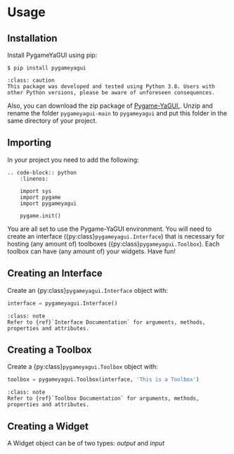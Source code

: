 # Usage

## Installation

Install PygameYaGUI using pip:

```console
$ pip install pygameyagui
```
```{admonition} About Python version
:class: caution
This package was developed and tested using Python 3.8. Users with other Python versions, please be aware of unforeseen consequences.
```

Also, you can download the zip package of [Pygame-YaGUI.](https://github.com/alxndremaciel/pygameyagui/archive/refs/heads/main.zip). Unzip and rename the folder `pygameyagui-main` to `pygameyagui` and put this folder in the same directory of your project. 

## Importing

In your project you need to add the following:

```{eval-rst}
.. code-block:: python
    :linenos:

    import sys
    import pygame
    import pygameyagui

    pygame.init()
```

You are all set to use the Pygame-YaGUI environment. You will need to create an interface ({py:class}`pygameyagui.Interface`) that is necessary for hosting (any amount of) toolboxes ({py:class}`pygameyagui.Toolbox`). Each toolbox can have (any amount of) your widgets. Have fun!

## Creating an Interface

Create an {py:class}`pygameyagui.Interface` object with:
```python
interface = pygameyagui.Interface()
```

```{admonition} Documentation
:class: note 
Refer to {ref}`Interface Documentation` for arguments, methods, properties and attributes.
```
## Creating a Toolbox

Create a {py:class}`pygameyagui.Toolbox` object with:

```python
toolbox = pygameyagui.Toolbox(interface, 'This is a Toolbox')
```
 
```{admonition} Documentation
:class: note 
Refer to {ref}`Toolbox Documentation` for arguments, methods, properties and attributes.
```
## Creating a Widget

A Widget object can be of two types: _output_ and _input_